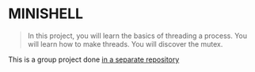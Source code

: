 # MINISHELL

> In this project, you will learn the basics of threading a process. You will learn how to make threads. You will discover the mutex.

This is a group project done [in a separate repository](https://github.com/nicolasgasco/42_minishell) 

